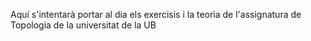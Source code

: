 Aquí s'intentarà portar al dia els exercisis i la teoria de l'assignatura de Topologia de la universitat de la UB
